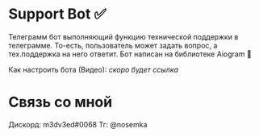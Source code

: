 # Support Bot ✅
Телеграмм бот выполняющий функцию технической поддержки в телеграмме.
То-есть, пользователь может задать вопрос, а тех.поддержка на него ответит.
Бот написан на библиотеке Aiogram 🤖

Как настроить бота (Видео):
*скоро будет ссылка*


# Связь со мной
Дискорд: m3dv3ed#0068
Тг: @nosemka
